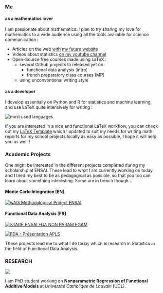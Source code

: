 ### Me

#### as a mathematics lover

I am passionate about mathematics. I plan to try sharing my love for mathematics to a wide audience using all the tools available for science communication :

- Articles on the web [with my future website](scienceinstable.com)
- Videos about statistics [on my youtube channel](https://www.youtube.com/@scienceinstable)
- Open-Source free courses made using LaTeX :
  - several Github projects to released yet on :
    - functional data analysis (intro)
    - french preparatory class courses (MP)
  - using unconventional writing style 

#### as a developer
I develop essentially on Python and R for statistics and machine learning, and use LaTeX quite intensively for writing :

![most used languages](https://github-readme-stats.vercel.app/api/top-langs/?username=allemand-instable&layout=compact)

If you are interested in a nice and functional LaTeX workflow, you can check out my [LaTeX Template](https://github.com/allemand-instable/LaTeX-Template) which I updated to suit my needs for writing math reports for my school projects locally as easy as possible, I hope it will help you as well !

### Academic Projects

One might be interested in the different projects completed during my scholarship at ENSAI. These lead to what I am currently working on today, and I tried my best to be as pedagogical as possible, so that you too can learn about something interesting. Some are in french though...

#### Monte Carlo Integration [EN]

[![wAIS Methodological Project ENSAI](https://github-readme-stats.vercel.app/api/pin/?username=allemand-instable&repo=ENSAI-3A-Projet-Methodologie-wAIS)](https://github.com/allemand-instable/ENSAI-3A-Projet-Methodologie-wAIS)

#### Functional Data Analysis [FR]

[![STAGE ENSAI FDA NON PARAM FGAM](https://github-readme-stats.vercel.app/api/pin/?username=allemand-instable&repo=ENSAI-2A-stage-FGAM)](https://github.com/allemand-instable/ENSAI-2A-stage-FGAM)

[![FDA - Présentation APLS](https://github-readme-stats.vercel.app/api/pin/?username=allemand-instable&repo=ENSAI-3A-FDA-Presentation-APLS)](https://github.com/allemand-instable/ENSAI-3A-FDA-Presentation-APLS)

These projects lead me to what I do today which is research in Statistics in the field of Functional Data Analysis.

### RESEARCH

<a href="https://uclouvain.be/fr/facultes/sc/lsba">
  <img src="https://custom-icon-badges.demolab.com/badge/Place-Université Catholique de Louvain-3c6382?style=for-the-badge&logo=milestone&logoColor=white">
</a>

I am PhD student working on **Nonparametric Regression of Functional Additive Models** at *Université Catholique de Louvain* (UCL).
